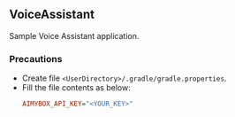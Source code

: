 ## VoiceAssistant

Sample Voice Assistant application.

### Precautions

* Create file `<UserDirectory>/.gradle/gradle.properties`.
* Fill the file contents as below:
    ```ini
    AIMYBOX_API_KEY="<YOUR_KEY>"
    ```

